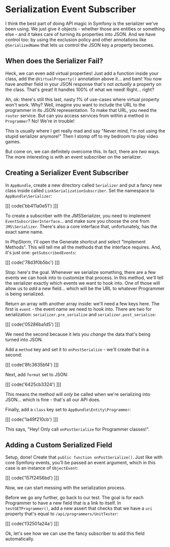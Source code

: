 # Serialization Event Subscriber

I think the best part of doing API magic in Symfony is the serializer we've been
using. We just give it objects - whether those are entities or something else - and
it takes care of turning its properties into JSON. And we have control too: by using
the exclusion policy and other annotations like `@SerializedName` that lets us control
the JSON key a property becomes.

## When does the Serializer Fail?

Heck, we can even add virtual properties! Just add a function inside your class,
add the `@VirtualProperty()` annotation above it... and bam! You now have another field
in your JSON response that's not *actually* a property on the class. That's great!
It handles 100% of what we need! Right... right?

Ah, ok: there's still this last, nasty 1% of use-cases where virtual property won't
work. Why? Well, imagine you want to include the URL to the programmer in its JSON
representation. To make that URL, you need the `router` service. But can you access
services from within a method in `Programmer`? No! We're in trouble!

This is usually where I get really mad and say "Never mind, I'm not using the stupid
serializer anymore!" Then I stomp off to my bedroom to play video games.

But come on, we can definitely overcome this. In fact, there are *two* ways. The
more interesting is with an event subscriber on the serializer.

## Creating a Serializer Event Subscriber

In `AppBundle`, create a new directory called `Serializer` and put a fancy new class
inside called `LinkSerializationSubscriber`. Set the namespace to `AppBundle\Serializer`:

[[[ code('bb411a0e51') ]]]

To create a subscriber with the JMSSerializer, you need to implement `EventSubscriberInterface`...
and make sure you choose the one from `JMS\Serializer`. There's also a core interface
that, unfortunately, has the exact same name.

In PhpStorm, I'll open the Generate shortcut and select "Implement Methods". This
will tell me all the methods that the interface requires. And, it's just one:
`getSubscribedEvents`:

[[[ code('78d3f0b5bc') ]]]

Stop: here's the goal. Whenever we serialize something, there are a few events we
can hook into to customize that process. In this method, we'll tell the serializer
exactly which events we want to hook into. One of those will allow us to *add* a
new field... which will be the URL to whatever Programmer is being serialized.

Return an array with another array inside: we'll need a few keys here. The first
is `event` - the event name we need to hook into. There are two for serialization:
`serializer.pre_serialize` and `serializer.post_serialize`:

[[[ code('05286ba1d5') ]]]

We need the second because it lets you *change* the data that's being turned into JSON.

Add a `method` key and set it to `onPostSerialize` - we'll create that in a second:

[[[ code('8fc3635bf4') ]]]

Next, add `format` set to JSON:

[[[ code('6425cb3324') ]]]

This means the method will *only* be called when we're serializing into JSON...
which is fine - that's all our API does.

Finally, add a `class` key set to `AppBundle\Entity\Programmer`:

[[[ code('1a49f210cb') ]]]

This says, "Hey! Only call `onPostSerialize` for Programmer classes!".

## Adding a Custom Serialized Field

Setup, done! Create that `public function onPostSerialize()`. Just like with core Symfony
events, you'll be passed an event argument, which in this case is an instance of
`ObjectEvent`:

[[[ code('157f2456bd') ]]]

Now, we can start messing with the serialization process.

Before we go any further, go back to our test. The goal is for each Programmer to
have a new field that is a link to itself. In `testGETProgrammer()`, add a new assert
that checks that we have a `uri` property that's equal to `/api/programmers/UnitTester`:

[[[ code('f32501a24a') ]]]

Ok, let's see how we can use the fancy subscriber to add this field automatically.

